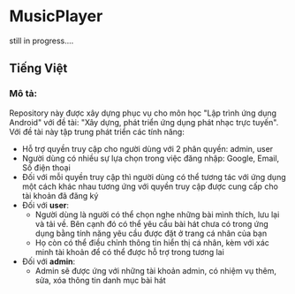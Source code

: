 # MusicPlayer
still in progress....

<h2>Tiếng Việt</h2>
<h3>Mô tả:</h3>

Repository này được xây dựng phục vụ cho môn học "Lập trình ứng dụng Android" với đề tài: "Xây dựng, phát triển ứng dụng phát nhạc trực tuyến". Với đề tài này tập trung phát triển các tính năng:
- Hỗ trợ quyền truy cập cho người dùng với 2 phân quyền: admin, user
- Người dùng có nhiều sự lựa chọn trong việc đăng nhập: Google, Email, Số điện thoại
- Đối với mỗi quyền truy cập thì người dùng có thể tương tác với ứng dụng một cách khác nhau tương ứng với quyền truy cập được cung cấp cho tài khoản đã đăng ký
- Đối với <b>user</b>: 
  - Người dùng là người có thể chọn nghe những bài mình thích, lưu lại và tải về. Bên cạnh đó có thể yêu cầu bài hát chưa có trong ứng dụng bằng tính năng yêu cầu được đặt ở trang cá nhân của bạn
  - Họ còn có thể điều chỉnh thông tin hiển thị cá nhân, kèm với xác minh tài khoản để có thể được hỗ trợ trong tương lai
- Đối với <b>admin</b>:
  - Admin sẽ được ứng với những tài khoản admin, có nhiệm vụ thêm, sửa, xóa thông tin danh mục bài hát

